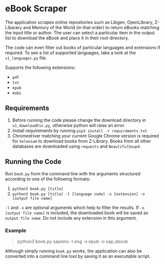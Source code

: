 # eBook Scraper

The application scrapes online repositories such as Libgen, OpenLibrary, Z-Libarary and Memory of the World (in that order) to return eBooks matching the input title or author. The user can select a particular item in the output list to download the eBook and place it in their root directory.

The code can even filter out books of particular languages and extensions if required. To see a list of supported languages, take a look at the `v1_languages.py` file.

Supports the following extensions:
* `pdf`
* `txt`
* `epub`
* `mobi`

## Requirements

1. Before running the code please change the download directory in `v1_downloadFin.py`, otherwise python will raise an error.
2. Install requirements by running `pip3 install -r requirements.txt`
3. Chromedriver matching your current Google Chrome version is required for `Selenium` to download books from Z-Library. Books from all other databases are downloaded using `requests` and `BeautifulSoup4`.

## Running the Code

Run `book.py` from the command line with the arguments structured according to one of the following formats:

1. `python3 book.py [title]`
2. `python3 book.py [title] -l [language code] -x [extension] -o [output file name]`

`-l` and `-x` are optional arguments which help to filter the results. If `-o [output file name]` is included, the downloaded book will be saved as `output file name`. Do not include any extension in this argument.

### Example

> python3 book.py sapiens -l eng -x epub -o sap_ebook

Although simply running `book.py` works, the application can also be converted into a command line tool by saving it as an executable script.